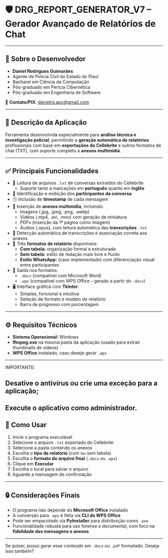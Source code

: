 # 🛡️ **DRG_REPORT_GENERATOR_V7** – Gerador Avançado de Relatórios de Chat

---

## 🙋 Sobre o Desenvolvedor

- **Daniel Rodrigues Guimarães**
- Agente de Polícia Civil do Estado do Piauí
- Bacharel em Ciência da Computação
- Pós-graduado em Perícia Cibernética
- Pós-graduado em Engenharia de Software

📧 **Contato/PIX**: danielrg.apc@gmail.com

---

## 📝 **Descrição da Aplicação**

Ferramenta desenvolvida especialmente para **análise técnica e investigação policial**, permitindo a **geração automática de relatórios** profissionais com base em **exportações do Cellebrite** e outros formatos de chat (TXT), com suporte completo a **anexos multimídia**.

---

## ✅ **Principais Funcionalidades**

- 📂 Leitura de arquivos `.txt` de conversas extraídos do Cellebrite
  - Suporte tanto a marcações em **português** quanto em **inglês**
- 🧍 Identificação e exibição dos **participantes da conversa**
- 🕓 Inclusão de **timestamp** de cada mensagem
- 📎 Inserção de **anexos multimídia**, incluindo:
  - Imagens (.jpg, .jpeg, .png, .webp)
  - Vídeos (.mp4, .avi, .mov) com geração de miniatura
  - PDFs (inserção da 1ª página como imagem)
  - Áudios (.opus), com leitura automática das **transcrições** `.txt`
- 🧠 Detecção automática de transcrições e associação correta aos anexos
- 🧾 Três **formatos de relatório** disponíveis:
  - **Com tabela:** organização formal e estruturada
  - **Sem tabela:** estilo de redação mais livre e fluido
  - **Estilo WhatsApp:** (caso implementado) com diferenciação visual entre participantes
- 💼 Saída nos formatos:
  - `.docx` (compatível com Microsoft Word)
  - `.wps` (compatível com WPS Office – gerado a partir do `.docx`)
- 🖥️ Interface gráfica com **Tkinter**:
  - Simples, funcional e intuitiva
  - Seleção de formato e modelo de relatório
  - Barra de progresso com porcentagem

---

## ⚙️ **Requisitos Técnicos**

- **Sistema Operacional:** Windows
- **ffmpeg.exe** na mesma pasta da aplicação (usado para extrair thumbnails de vídeos)
- **WPS Office** instalado, caso deseje gerar `.wps`

---
IMPORTANTE:

## Desative o antivírus ou crie uma exceção para a aplicação;

## Execute o aplicativo como administrador.

## 🚀 **Como Usar**

1. Inicie o programa executável
2. Selecione o arquivo `.txt` exportado do Cellebrite
3. Selecione a pasta contendo os anexos
4. Escolha o **tipo de relatório** (com ou sem tabela)
5. Escolha o **formato do arquivo final** (`.docx` ou `.wps`)
6. Clique em **Executar**
7. Escolha o local para salvar o arquivo
8. Aguarde a mensagem de confirmação

---

## 🔒 **Considerações Finais**

- O programa não depende do **Microsoft Office** instalado
- A conversão para `.wps` é feita via **CLI do WPS Office**
- Pode ser empacotado via **PyInstaller** para distribuição como `.exe`
- Funcionalidade robusta para uso forense e documental, com foco na **fidelidade das mensagens e anexos**

---

Se quiser, posso gerar esse conteúdo em `.docx` ou `.pdf` formatado. Deseja isso também?
